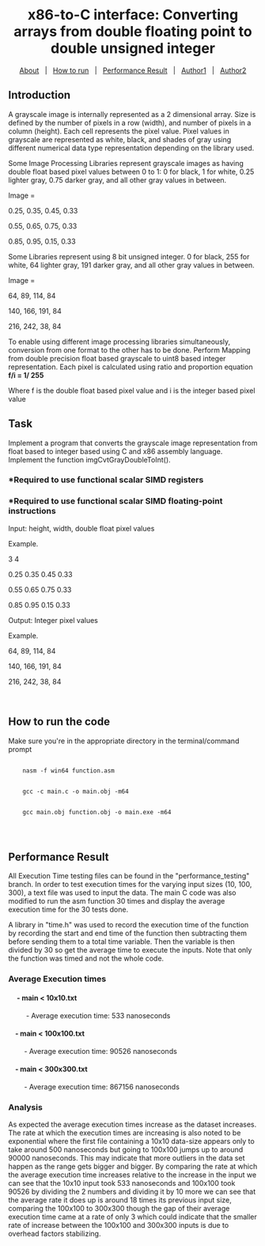 <div align="center" id="top"> 

&#xa0;

  <!-- <a href="https://mco2_lbyarch.netlify.app">Demo</a> -->
</div>

<h1 align="center">x86-to-C interface: Converting arrays from double floating point to double unsigned integer</h1>

<!-- Status -->

<!-- <h4 align="center">
	🚧  MCO2_LBYARCH 🚀 Under construction...  🚧
</h4>

<hr> -->

<p align="center">
  <a href="#about">About</a> &#xa0; | &#xa0; 
  <a href="#run">How to run</a> &#xa0; | &#xa0; 
  <a href="#result" target="_blank">Performance Result</a> &#xa0; | &#xa0; 
  <a href="https://github.com/Primeputin" target="_blank">Author1</a> &#xa0; | &#xa0; 
  <a href="https://github.com/nimbus7462" target="_blank">Author2</a>
</p>
<div id="about">
  <h2> Introduction </h2>

A grayscale image is internally represented as a 2 dimensional array. Size is defined by the number of pixels in a row (width), and number of pixels in a column (height). Each cell represents the pixel value. Pixel values in grayscale are represented as white, black, and shades of gray using different numerical data type representation depending on the library used.

Some Image Processing Libraries represent grayscale images as having double float based pixel values between 0 to 1: 0 for black, 1 for white, 0.25 lighter gray, 0.75 darker gray, and all other gray values in between.

Image =

0.25, 0.35, 0.45, 0.33

0.55, 0.65, 0.75, 0.33

0.85, 0.95, 0.15, 0.33

Some Libraries represent using 8 bit unsigned integer. 0 for black, 255 for white, 64 lighter gray, 191 darker gray, and all other gray values in between.

Image =

64, 89, 114, 84

140, 166, 191, 84

216, 242, 38, 84

To enable using different image processing libraries simultaneously, conversion from one format to the other has to be done. Perform Mapping from double precision float based grayscale to uint8 based integer representation. Each pixel is calculated using ratio and proportion equation 
<br>
<strong> f/i = 1/ 255 </strong> 

Where f is the double float based pixel value and i is the integer based pixel value

<h2>Task</h2>

Implement a program that converts the grayscale image representation from float based to integer based using C and x86 assembly language. Implement the function imgCvtGrayDoubleToInt().

<h3>*Required to use functional scalar SIMD registers</h3>

<h3>*Required to use functional scalar SIMD floating-point instructions</h3>

Input: height, width, double float pixel values

Example.

3 4

0.25 0.35 0.45 0.33

0.55 0.65 0.75 0.33

0.85 0.95 0.15 0.33


Output: Integer pixel values

Example.

64,  89,  114, 84

140, 166, 191, 84

216, 242, 38,  84

</div>

<br>

<div id = "run">
  <h2>How to run the code</h2>
  <p>
      Make sure you're in the appropriate directory in the terminal/command prompt
  <P>
  <code>
    nasm -f win64 function.asm
    <br>
    gcc -c main.c -o main.obj -m64
    <br>
    gcc main.obj function.obj -o main.exe -m64
    <br>
  </code>
</div>

<div id = "result">
  <h2>Performance Result</h2>
  <p>
      All Execution Time testing files can be found in the "performance_testing" branch. In order to test execution times for the varying input sizes (10, 100, 300), a text file was used to input the data. The main C code was also modified to run the asm function 30 times and display the average execution time for the 30 tests done.

 A library in "time.h" was used to record the execution time of the function by recording the start and end time of the function then subtracting them before sending them to a total time variable. Then the variable is then divided by 30 so get the average time to execute the inputs. Note that only the function was timed and not the whole code.
</p>
<h3>Average Execution times</h3>
	<h4>	&emsp; - main < 10x10.txt</h4>
		<p>&emsp;	&emsp;	- Average execution time: 533 nanoseconds</p>
	<h4>	&emsp;- main < 100x100.txt</h4>
 		<p>	&emsp;&emsp;	- Average execution time: 90526 nanoseconds</p>
	<h4>	&emsp;- main < 300x300.txt</h4>
 		<p>	&emsp;&emsp;	- Average execution time: 867156 nanoseconds</p>
<h3>Analysis</h3>
  <p>As expected the average execution times increase as the dataset increases. The rate at which the execution times are increasing is also noted to be exponential where the first file containing a 10x10 data-size appears only to take around 500 nanoseconds but going to 100x100 jumps up to around 90000 nanoseconds. This may indicate that more outliers in the data set happen as the range gets bigger and bigger. By comparing the rate at which the average execution time increases relative to the increase in the input we can see that the 10x10 input took 533 nanoseconds and 100x100 took 90526 by dividing the 2 numbers and dividing it by 10 more we can see that the average rate it does up is around 18 times its previous input size, comparing the 100x100 to 300x300 though the gap of their average execution time came at a rate of only 3 which could indicate that the smaller rate of increase between the 100x100 and 300x300 inputs is due to overhead factors stabilizing.</p>
</div>
